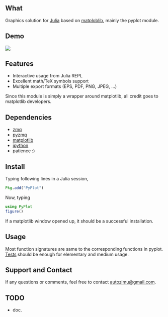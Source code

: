 ## What

Graphics solution for [Julia][] based on [matploblib][], mainly the pyplot
module.

[Julia]: http://julialang.org/ "The Julia Language"
[matploblib]: http://matplotlib.org/ "matplotlib"

## Demo

<a href="http://youtu.be/XCQeqiHixQ0"><img
src="https://raw.github.com/autozimu/PyPlot.jl/gh-pages/youtube-screenshot.png"/></a>


## Features

- Interactive usage from Julia REPL
- Excellent math/TeX symbols support
- Multiple export formats (EPS, PDF, PNG, JPEG, ...)

Since this module is simply a wrapper around matplotlib, all credit goes
to matplotlib developers.

## Dependencies

- [zmq](http://www.zeromq.org/)
- [pyzmq](https://github.com/zeromq/pyzmq)
- [matplotlib](http://matplotlib.org/)
- [ipython](http://ipython.org/)
- patience :)

## Install

Typing following lines in a Julia session,

```julia
Pkg.add("PyPlot")
```

Now, typing

```julia
using PyPlot
figure()
```

If a matplotlib window opened up, it should be a successful installation.

## Usage

Most function signatures are same to the corresponding functions in
pyplot. [Tests][] should be enough for elementary and medium usage.

[Tests]: https://github.com/autozimu/PyPlot.jl/tree/master/test

## Support and Contact

If any questions or comments, feel free to contact <autozimu@gmail.com>.

## TODO

- doc.
